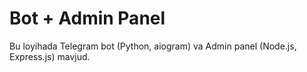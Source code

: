 # Bot + Admin Panel

Bu loyihada Telegram bot (Python, aiogram) va Admin panel (Node.js, Express.js) mavjud.
